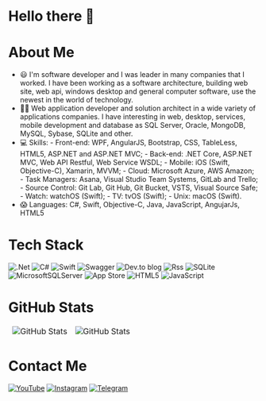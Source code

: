 # Hello there 👋

# About Me
- 😃 I'm software developer and I was leader in many companies that I worked. I have been working as a software architecture, building web site, web api, windows desktop and general computer software, use the newest in the world of technology.
- 🧑‍💻 Web application developer and solution architect in a wide variety of applications companies. I have interesting in web, desktop, services, mobile development and database as SQL Server, Oracle, MongoDB, MySQL, Sybase, SQLite and other.
- 💻 Skills: - Front-end: WPF, AngularJS, Bootstrap, CSS, TableLess, HTML5, ASP.NET and ASP.NET MVC; - Back-end: .NET Core, ASP.NET MVC, Web API Restful, Web Service WSDL; - Mobile: iOS (Swift, Objective-C), Xamarin, MVVM; - Cloud: Microsoft Azure, AWS Amazon; - Task Managers: Asana, Visual Studio Team Systems, GitLab and Trello; - Source Control: Git Lab, Git Hub, Git Bucket, VSTS, Visual Source Safe; - Watch: watchOS (Swift); - TV: tvOS (Swift); - Unix: macOS (Swift).
- 😱 Languages: C#, Swift, Objective-C, Java, JavaScript, AngujarJs, HTML5

# Tech Stack
![.Net](https://img.shields.io/badge/.NET-5C2D91?style=for-the-badge&logo=.net&logoColor=white) ![C#](https://img.shields.io/badge/c%23-%23239120.svg?style=for-the-badge&logo=c-sharp&logoColor=white) ![Swift](https://img.shields.io/badge/swift-F54A2A?style=for-the-badge&logo=swift&logoColor=white) ![Swagger](https://img.shields.io/badge/-Swagger-%23Clojure?style=for-the-badge&logo=swagger&logoColor=white) ![Dev.to blog](https://img.shields.io/badge/dev.to-0A0A0A?style=for-the-badge&logo=dev.to&logoColor=white) ![Rss](https://img.shields.io/badge/rss-F88900?style=for-the-badge&logo=rss&logoColor=white) ![SQLite](https://img.shields.io/badge/sqlite-%2307405e.svg?style=for-the-badge&logo=sqlite&logoColor=white) ![MicrosoftSQLServer](https://img.shields.io/badge/Microsoft%20SQL%20Server-CC2927?style=for-the-badge&logo=microsoft%20sql%20server&logoColor=white) ![App Store](https://img.shields.io/badge/App_Store-0D96F6?style=for-the-badge&logo=app-store&logoColor=white) ![HTML5](https://img.shields.io/badge/html5-%23E34F26.svg?style=for-the-badge&logo=html5&logoColor=white) ![JavaScript](https://img.shields.io/badge/javascript-%23323330.svg?style=for-the-badge&logo=javascript&logoColor=%23F7DF1E)

# GitHub Stats
<table align="center" border="0" cellpadding="0" cellspacing="0">
  <thead>
    <tr>
      <td>
        <img
          src="https://github-readme-stats.vercel.app/api?username=mauricio-junior&show_icons=true&locale=en&theme=tokyonight&count_private=true"
          alt="GitHub Stats"
        />
      </td>
      <td>
        <img
          src="https://streak-stats.demolab.com/?user=mauricio-junior&theme=tokyonight"
          alt="GitHub Stats"
        />
      </td>
    </tr>
  </thead>
</table>

# Contact Me
[![YouTube](https://img.shields.io/badge/YouTube-%23FF0000.svg?style=for-the-badge&logo=YouTube&logoColor=white)](https://youtube.com/@ecode10) [![Instagram](https://img.shields.io/badge/Instagram-%23E4405F.svg?style=for-the-badge&logo=Instagram&logoColor=white)](https://mauriciojunior.net) [![Telegram](https://img.shields.io/badge/Telegram-2CA5E0?style=for-the-badge&logo=telegram&logoColor=white)](@mauriciojunior)
